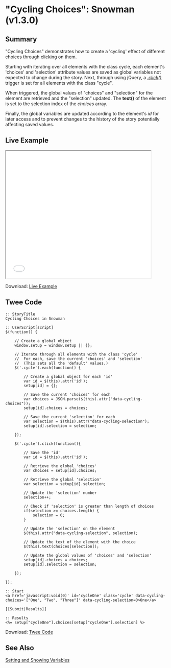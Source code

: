 # "Cycling Choices": Snowman (v1.3.0)

## Summary

"Cycling Choices" demonstrates how to create a 'cycling' effect of different choices through clicking on them.

Starting with iterating over all elements with the class cycle, each element's 'choices' and 'selection' attribute values are saved as global variables not expected to change during the story. Next, through using jQuery, a [*.click()*](https://api.jquery.com/click/) trigger is set for all elements with the class "cycle".

When triggered, the global values of "choices" and "selection" for the element are retrieved and the "selection" updated. The **text()** of the element is set to the selection index of the *choices* array.

Finally, the global variables are updated according to the element's *id* for later access and to prevent changes to the history of the story potentially affecting saved values.

## Live Example

<section>
<iframe src="snowman_cycling_example.html" height=400 width=90%></iframe>


Download: <a href="snowman_cycling_example.html" target="_blank">Live Example</a>
</section>

## Twee Code

```
:: StoryTitle
Cycling Choices in Snowman

:: UserScript[script]
$(function() {
	
	// Create a global object
	window.setup = window.setup || {};
	
	// Iterate through all elements with the class 'cycle'
	//  For each, save the current 'choices' and 'selection'
	//  (This sets all the 'default' values.)
	$('.cycle').each(function() {
		
		// Create a global object for each 'id'
		var id = $(this).attr('id');
		setup[id] = {};
		
		// Save the current 'choices' for each
		var choices = JSON.parse($(this).attr("data-cycling-choices"));
		setup[id].choices = choices;
		
		// Save the current 'selection' for each
		var selection = $(this).attr("data-cycling-selection");
		setup[id].selection = selection;
  		
	});
	
	$('.cycle').click(function(){
		
		// Save the 'id'
		var id = $(this).attr('id');
		
		// Retrieve the global 'choices'
		var choices = setup[id].choices;
		
		// Retrieve the global 'selection'
		var selection = setup[id].selection;
		
		// Update the 'selection' number
		selection++;
		
		// Check if 'selection' is greater than length of choices
		if(selection >= choices.length) {
			selection = 0;
		}
		
		// Update the 'selection' on the element
		$(this).attr("data-cycling-selection", selection);
		
		// Update the text of the element with the choice
		$(this).text(choices[selection]);
	
		// Update the global values of 'choices' and 'selection'
		setup[id].choices = choices; 
		setup[id].selection = selection;
	
	});
	
});

:: Start
<a href='javascript:void(0)' id='cycleOne' class='cycle' data-cycling-choices='["One", "Two", "Three"]' data-cycling-selection=0>One</a>

[[Submit|Results]]

:: Results
<%= setup["cycleOne"].choices[setup["cycleOne"].selection] %>

```

Download: <a href="snowman_cycling_twee.txt" target="_blank">Twee Code</a>

## See Also

[Setting and Showing Variables](../../settingandshowing/snowman/snowman_settingandshowing.md)
